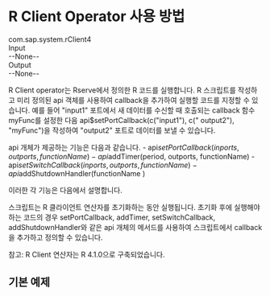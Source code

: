 # R Client Operator 사용 방법

com.sap.system.rClient4<br>
Input<br>
--None--<br>
Output<br>
--None--<br>

R Client operator는 Rserve에서 정의한 R 코드를 실행합니다. R 스크립트를 작성하고 미리 정의된 api 객체를 사용하여 callback을 추가하여 실행할 코드를 지정할 수 있습니다. 예를 들어 "input1" 포트에서 새 데이터를 수신할 때 호출되는 callback 함수 myFunc를 설정한 다음 api$setPortCallback(c("input1"), c(" output2"), "myFunc")을 작성하여 "output2" 포트로 데이터를 보낼 수 있습니다.<br>

api 개체가 제공하는 기능은 다음과 같습니다. - api$setPortCallback(inports, outports, functionName) - api$addTimer(period, outports, functionName) - api$setSwitchCallback(inports, outports, functionName) - api$addShutdownHandler(functionName )<br>

이러한 각 기능은 다음에서 설명합니다.<br>

스크립트는 R 클라이언트 연산자를 초기화하는 동안 실행됩니다. 초기화 후에 실행해야 하는 코드의 경우 setPortCallback, addTimer, setSwitchCallback, addShutdownHandler와 같은 api 개체의 메서드를 사용하여 스크립트에서 callback을 추가하고 정의할 수 있습니다.

참고: R Client 연산자는 R 4.1.0으로 구축되었습니다.

## 기본 예제

```shell


```
